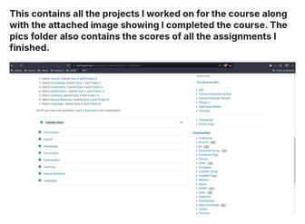 ### This contains all the projects I worked on for the course along with the attached image showing I completed the course. The pics folder also contains the scores of all the assignments I finished.


![Project Completion](pics/progress.png)

